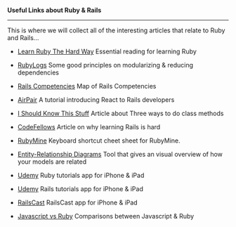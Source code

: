 **Useful Links about Ruby & Rails**

-----------

This is where we will collect all of the interesting articles that relate to Ruby and Rails... 

- [Learn Ruby The Hard Way](http://learnrubythehardway.org/book/)  Essential reading for learning Ruby 

- [RubyLogs](http://rubylogs.com/solid-principles/)  Some good principles on modularizing & reducing dependencies

- [Rails Competencies](https://sdlearn.slack.com/files/brandonandrew/F081J4BMG/52d6fc49-085a-47f8-8e1b-83740abbd807.png)  Map of Rails Competencies

- [AirPair](https://www.airpair.com/reactjs/posts/reactjs-a-guide-for-rails-developers)  A tutorial introducing React to Rails developers

- [I Should Know This Stuff](http://ishouldknowthisstuff.logdown.com/posts/283534-instance-class-variables)  Article about Three ways to do class methods

- [CodeFellows](https://www.codefellows.org/blog/this-is-why-learning-rails-is-hard)  Article on why learning Rails is hard 

- [RubyMine](https://www.jetbrains.com/ruby/docs/RubyMine_ReferenceCard_Mac.pdf)  Keyboard shortcut cheet sheet for RubyMine.

- [Entity-Relationship Diagrams](https://github.com/voormedia/rails-erd)  Tool that gives an visual overview of how your models are related

- [Udemy](https://itunes.apple.com/us/app/ruby-tutorial-learn-ruby-programming/id686744884?mt=8)  Ruby tutorials app for iPhone & iPad
- [Udemy](https://itunes.apple.com/us/app/ruby-on-rails-tutorial/id689533871?mt=8)  Rails tutorials app for iPhone & iPad

- [RailsCast](https://itunes.apple.com/us/app/railscasts/id366039826?mt=8)  RailsCast app for iPhone & iPad

- [Javascript vs Ruby](http://agentcooper.github.io/js-ruby-comparison/)  Comparisons between Javascript & Ruby​ 















